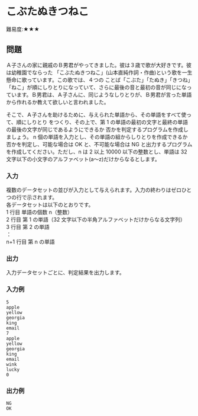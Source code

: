 # こぶたぬきつねこ

難易度:★★★

## 問題
Ａ子さんの家に親戚のＢ男君がやってきました。彼は３歳で歌が大好きです。彼は幼稚園でならった
「こぶたぬきつねこ」(山本直純作詞・作曲)という歌を一生懸命に歌っています。この歌では、４つの
ことば「こぶた」「たぬき」「きつね」「ねこ」が順にしりとりになっていて、さらに最後の音と最初の音が同じになっています。Ｂ男君は、Ａ子さんに、同じようなしりとりが、Ｂ男君が言った単語から作れるか教えて欲しいと言われました。

そこで、Ａ子さんを助けるために、与えられた単語から、その単語をすべて使って、順にしりとり
をつくり、その上で、第 1 の単語の最初の文字と最終の単語の最後の文字が同じであるようにできるか
否かを判定するプログラムを作成しましょう。
n 個の単語を入力とし、その単語の組からしりとりを作成できるか否かを判定し、可能な場合は
OK と、不可能な場合は NG と出力するプログラムを作成してください。ただし、n は 2 以上 10000 以下の整数とし、単語は 32 文字以下の小文字のアルファベット(a～z)だけからなるとします。

### 入力
複数のデータセットの並びが入力として与えられます。入力の終わりはゼロひとつの行で示されます。  
各データセットは以下のとおりです。  
1 行目 単語の個数 n（整数）  
2 行目 第 1 の単語（32 文字以下の半角アルファベットだけからなる文字列）  
3 行目 第 2 の単語  
：  
n+1 行目 第 n の単語

### 出力
入力データセットごとに、判定結果を出力します。

### 入力例
```
5
apple
yellow
georgia
king
email 
7
apple
yellow
georgia
king
email
wink
lucky 
0

```


### 出力例
```
NG
OK